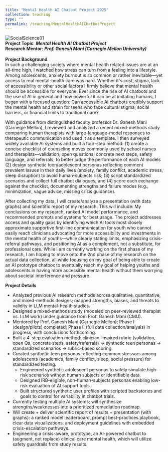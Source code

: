 ```yaml
---
title: "Mental Health AI Chatbot Project 2025"
collection: teaching
type: ""
permalink: /teaching/MentalHealthAIChatbotProject
---
```

![SocialScience01](https://www.tiffu.ca/images/ai1.png)
<br>**Project Topic**: <i>**Mental Health AI Chatbot Project**</i>
<br>**Research Mentor**: <i>**Prof. Ganesh Mani (Carnegie Mellon University)**</i>
<br><br>**Project Background**
<br>In such a challenging society where mental health related issues are at an all-time high, I watched how stress can turn from a feeling into a lifestyle. Among adolescents, anxiety burnout is so common or rather inevitable—yet access to real mental-health care was hard. Whether it's cost, stigma, lack of accessibility or other social factors I firmly believe that mental health should be accessible for everyone. Ever since the rise of AI chatbots and the use of AI in general and how powerful it can be at imitating humans, I began with a focused question: Can accessible AI chatbots credibly support the mental health and strain for teens who face cultural stigma, social barriers, or financial limits to traditional care? 

With guidance from distinguished faculty professor Dr. Ganesh Mani (Carnegie Mellon), I reviewed and analyzed a recent mixed-methods study comparing human therapists with large-language-model responses to therapeutic communication and used it as a template. I then surveyed widely available AI systems and built a four-step method: (1) create a concise checklist of counseling moves commonly used by school nurses and therapists—validation, open questions, concrete next steps, safety language, and referrals; to better judge the performance of each AI models (2) design synthetic teen/adolescent personas reflecting comment prevalent issues in their daily lives (anxiety, family conflict, academic stress, sleep disruption) to avoid human-subjects risk; (3) script standardized scenarios and collect full chatbot dialogues; and (4) score each exchange against the checklist, documenting strengths and failure modes (e.g., minimization, vague advice, missing crisis guidance). 

After collecting my data, I will create/analyze a presentation (with data graphs) and scientific report of my research. This will include: My conclusions on my research, ranked AI model performance, and recommended prompts and systems for best usage. The project addresses access and quality gaps by identifying which AI tools most closely approximate supportive first-line communication for youth who cannot easily reach clinicians advocating for more accessibility and investments in the mental health of youths—while clearly stating limits, emphasizing crisis-referral pathways, and positioning AI as a complement, not a substitute, for professional care. While I am currently working on the first phase of my research, I am hoping to move onto the 2nd phase of my research on the actual data collection, all while focusing on my goal of being able to create an AI prototype chatbox to eventually reach my goal of helping youths and adolescents in having more accessible mental health without them worrying about societal interference and pressure.

**Project Details**
* Analyzed previous AI research methods across qualitative, quantitative, and mixed-methods designs; mapped strengths, biases, and threats to validity in LLM mental-health studies.
* Designed a mixed-methods study (modeled on peer-reviewed therapist vs. LLM work) under guidance from Prof. Ganesh Mani (CMU). 
* Mentored by Prof. Ganesh Mani (Carnegie Mellon); Phase I (design/pilots) completed; Phase II (full data collection/analysis) in progress, with conclusions forthcoming.
* Built a 4-step evaluation method: clinician-inspired rubric (validation, open Qs, concrete steps, safety/referrals) → synthetic teen personas → standardized scenarios → rubric-based scoring. 
* Created synthetic teen personas reflecting common stressors among adolescents (academics, family conflict, sleep, social pressure) for standardized testing.
  * Engineered synthetic adolescent personas to safely simulate high-risk scenarios without human subjects or identifiable data.
  * Designed IRB-eligible, non-human-subjects personas enabling low-risk evaluation of AI support tools.
  * Built structured synthetic user profiles with scripted backstories and goals to control for variability in chatbot trials. 
* Currently testing multiple AI systems; will synthesize strengths/weaknesses into a prioritized remediation roadmap.
* Will create + deliver scientific report of results + presentation (with graphs): a ranked model leaderboard, prompt best-practices playbook, clear data visualizations, and deployment guidelines with embedded crisis-escalation pathways.
* Engineering a crisis-aware, prototype, an AI-powered chatbot to (augment, not replace) clinical care mental health, which will utilize safety guardrails from study results.







